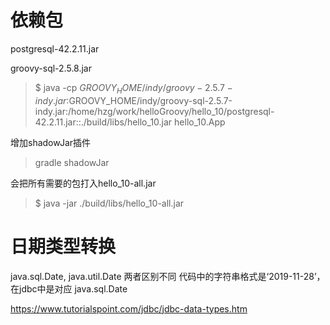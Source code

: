 依赖包
=====

postgresql-42.2.11.jar

groovy-sql-2.5.8.jar

> $ java -cp $GROOVY_HOME/indy/groovy-2.5.7-indy.jar:$GROOVY_HOME/indy/groovy-sql-2.5.7-indy.jar:/home/hzg/work/helloGroovy/hello_10/postgresql-42.2.11.jar::./build/libs/hello_10.jar hello_10.App

增加shadowJar插件

> gradle shadowJar

会把所有需要的包打入hello_10-all.jar

> $ java -jar ./build/libs/hello_10-all.jar

日期类型转换
==========

java.sql.Date, java.util.Date 两者区别不同
代码中的字符串格式是‘2019-11-28’，在jdbc中是对应 java.sql.Date

https://www.tutorialspoint.com/jdbc/jdbc-data-types.htm